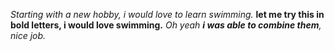 *Starting with a new hobby, i would love to learn swimming.*
__let me try this in bold letters, i would love swimming.__
*Oh yeah __i was able to combine them__, nice job.*
